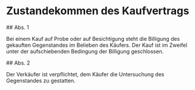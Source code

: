 # Zustandekommen des Kaufvertrags



\#\# Abs. 1

 Bei einem Kauf auf Probe oder auf Besichtigung steht die Billigung des gekauften Gegenstandes im Belieben des Käufers. Der Kauf ist im Zweifel unter der aufschiebenden Bedingung der Billigung geschlossen.

\#\# Abs. 2

 Der Verkäufer ist verpflichtet, dem Käufer die Untersuchung des Gegenstandes zu gestatten. 


